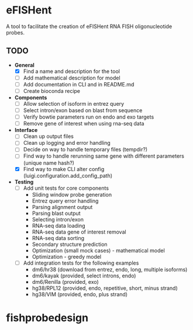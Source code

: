 # eFISHent

A tool to facilitate the creation of eFISHent RNA FISH oligonucleotide probes.

## TODO

- **General**
  - [x] Find a name and description for the tool
  - [ ] Add mathematical description for model
  - [ ] Add documentation in CLI and in README.md
  - [ ] Create bioconda recipe

- **Components**
  - [ ] Allow selection of isoform in entrez query
  - [ ] Select intron/exon based on blast from sequence
  - [ ] Verify bowtie parameters run on endo and exo targets
  - [ ] Remove gene of interest when using rna-seq data

- **Interface**
  - [ ] Clean up output files
  - [ ] Clean up logging and error handling
  - [ ] Decide on way to handle temporary files (tempdir?)
  - [ ] Find way to handle rerunning same gene with different parameters (unique name hash?)
  - [x] Find way to make CLI alter config (luigi.configuration.add_config_path)

- **Testing**
  - [ ] Add unit tests for core components
    - Sliding window probe generation
    - Entrez query error handling
    - Parsing alignment output
    - Parsing blast output
    - Selecting intron/exon
    - RNA-seq data loading
    - RNA-seq data gene of interest removal
    - RNA-seq data sorting
    - Secondary structure prediction
    - Optimization (small mock cases) - mathematical model
    - Optimization - greedy model
  - [ ] Add integration tests for the following examples
    - dm6/hr38 (download from entrez, endo, long, multiple isoforms)
    - dm6/kayak (provided, select introns, endo)
    - dm6/Renilla (provided, exo)
    - hg38/RPL12 (provided, endo, repetitive, short, minus strand)
    - hg38/VIM (provided, endo, plus strand)
# fishprobedesign
